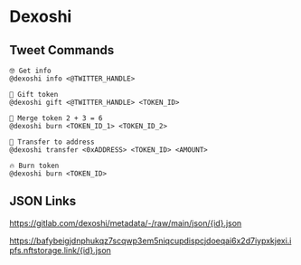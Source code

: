 # Dexoshi

## Tweet Commands

```
🤓 Get info
@dexoshi info <@TWITTER_HANDLE>

🎁 Gift token
@dexoshi gift <@TWITTER_HANDLE> <TOKEN_ID>

🫶 Merge token 2 + 3 = 6
@dexoshi burn <TOKEN_ID_1> <TOKEN_ID_2>

📨 Transfer to address
@dexoshi transfer <0xADDRESS> <TOKEN_ID> <AMOUNT>

🔥 Burn token
@dexoshi burn <TOKEN_ID>
```

## JSON Links

https://gitlab.com/dexoshi/metadata/-/raw/main/json/{id}.json

https://bafybeigjdnphukqz7scqwp3em5niqcupdispcjdoeqai6x2d7iypxkjexi.ipfs.nftstorage.link/{id}.json 